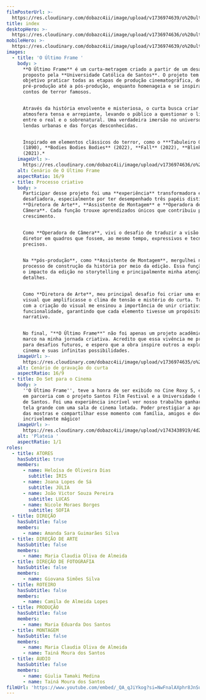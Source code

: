 ```yaml
---
filmPosterUrl: >-
  https://res.cloudinary.com/dobazc4ii/image/upload/v1736974639/o%20ultimo%20frame/t9knwdaj9ioydgo9yc0c.jpg
title: index
desktopHero: >-
  https://res.cloudinary.com/dobazc4ii/image/upload/v1736974636/o%20ultimo%20frame/p4foislghi76sgko9jlc.jpg
mobileHero: >-
  https://res.cloudinary.com/dobazc4ii/image/upload/v1736974639/o%20ultimo%20frame/ruzmjbsivqn3fhdxkb4g.jpg
images:
  - title: 'O Último Frame '
    body: >
      **O Último Frame** é um curta-metragem criado a partir de um desafio
      proposto pela **Universidade Católica de Santos**. O projeto tem como
      objetivo praticar todas as etapas de produção cinematográfica, desde a
      pré-produção até a pós-produção, enquanto homenageia e se inspira em
      contos de terror famosos.


      Através da história envolvente e misteriosa, o curta busca criar uma
      atmosfera tensa e arrepiante, levando o público a questionar o limite
      entre o real e o sobrenatural. Uma verdadeira imersão no universo das
      lendas urbanas e das forças desconhecidas.


      Inspirado em elementos clássicos do terror, como o ***Tabuleiro Ouija**
      (1890), **Bodies Bodies Bodies** (2022), **Fall** (2022), **Blink Twice**
      (2021).*
    imageUrl: >-
      https://res.cloudinary.com/dobazc4ii/image/upload/v1736974636/o%20ultimo%20frame/nfxg3uw3fzja9taxsyk5.jpg
    alt: Cenário de O Último Frame
    aspectRatio: 16/9
  - title: Processo criativo
    body: >
      Participar desse projeto foi uma **experiência** transformadora e
      desafiadora, especialmente por ter desempenhado três papéis distintos:
      **Diretora de Arte**, **Assistente de Montagem** e **Operadora de
      Câmera**. Cada função trouxe aprendizados únicos que contribuiu para o meu
      crescimento.


      Como **Operadora de Câmera**, vivi o desafio de traduzir a visão do
      diretor em quadros que fossem, ao mesmo tempo, expressivos e tecnicamente
      precisos.


      Na **pós-produção**, como **Assistente de Montagem**, mergulhei no
      processo de construção da história por meio da edição. Essa função reforça
      o impacto da edição no storytelling e principalmente minha atenção aos
      detalhes.


      Como **Diretora de Arte**, meu principal desafio foi criar uma estética
      visual que amplificasse o clima de tensão e mistério do curta. Trabalhar
      com a criação do visual me ensinou a importância de unir criatividade e
      funcionalidade, garantindo que cada elemento tivesse um propósito
      narrativo.


      No final, "**O Último Frame**" não foi apenas um projeto acadêmico, mas um
      marco na minha jornada criativa. Acredito que essa vivência me preparou
      para desafios futuros, e espero que a obra inspire outros a explorarem o
      cinema e suas infinitas possibilidades.
    imageUrl: >-
      https://res.cloudinary.com/dobazc4ii/image/upload/v1736974635/o%20ultimo%20frame/caivqqyvwbltjtspimzi.jpg
    alt: Cenário de gravação do curta
    aspectRatio: 16/9
  - title: Do Set para o Cinema
    body: >
      ''O Último Frame'', teve a honra de ser exibido no Cine Roxy 5, em Santos,
      em parceria com o projeto Santos Film Festival e a Universidade Católica
      de Santos. Foi uma experiência incrível ver nosso trabalho ganhar vida na
      tela grande com uma sala de cinema lotada. Poder prestigiar a apresentação
      das mostras e compartilhar esse momento com família, amigos e docentes foi
      incrivelmente mágico!
    imageUrl: >-
      https://res.cloudinary.com/dobazc4ii/image/upload/v1743438919/4d2025b9-e650-41df-ac72-ecce107b4f80_exowcw.png
    alt: 'Plateia '
    aspectRatio: 1/1
roles:
  - title: ATORES
    hasSubtitle: true
    members:
      - name: Heloísa de Oliveira Dias
        subtitle: ÍRIS
      - name: Joana Lopes de Sá
        subtitle: JÚLIA
      - name: João Victor Souza Pereira
        subtitle: LUCAS
      - name: Nicole Moraes Borges
        subtitle: SOFIA
  - title: DIREÇÃO
    hasSubtitle: false
    members:
      - name: Amanda Sara Guimarães Silva
  - title: DIREÇÃO DE ARTE
    hasSubtitle: false
    members:
      - name: Maria Claudia Oliva de Almeida
  - title: DIREÇÃO DE FOTOGRAFIA
    hasSubtitle: false
    members:
      - name: Giovana Simões Silva
  - title: ROTEIRO
    hasSubtitle: false
    members:
      - name: Camila de Almeida Lopes
  - title: PRODUÇÃO
    hasSubtitle: false
    members:
      - name: Maria Eduarda Dos Santos
  - title: MONTAGEM
    hasSubtitle: false
    members:
      - name: Maria Claudia Oliva de Almeida
      - name: Tainá Moura dos Santos
  - title: ÁUDIO
    hasSubtitle: false
    members:
      - name: Giulia Tamaki Medina
      - name: Tainá Moura dos Santos
filmUrl: 'https://www.youtube.com/embed/_QA_qJiYkog?si=NwFnalAXphr8JnSu'
---
```


